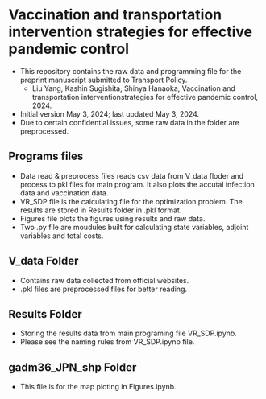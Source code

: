 # Vaccination and transportation intervention strategies for effective pandemic control
- This repository contains the raw data and programming file for the preprint manuscript submitted to Transport Policy.
  - Liu Yang, Kashin Sugishita, Shinya Hanaoka, Vaccination and transportation interventionstrategies for effective pandemic control, 2024.
- Initial version May 3, 2024; last updated May 3, 2024. 
- Due to certain confidential issues, some raw data in the folder are preprocessed.  

## Programs files
- Data read & preprocess files reads csv data from V_data floder and process to pkl files for main program. It also plots the accutal infection data and vaccination data.
- VR_SDP file is the calculating file for the optimization problem. The results are stored in Results folder in .pkl format. 
- Figures file plots the figures using results and raw data.
- Two .py file are moudules built for calculating state variables, adjoint variables and total costs.


## V_data Folder
- Contains raw data collected from official websites.
- .pkl files are preprocessed files for better reading.

## Results Folder
- Storing the results data from main programing file VR_SDP.ipynb.
- Please see the naming rules from VR_SDP.ipynb file.

## gadm36_JPN_shp Folder
- This file is for the map ploting in Figures.ipynb.
